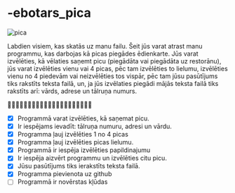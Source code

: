 # -ebotars_pica
![pica](https://as1.ftcdn.net/v2/jpg/01/59/54/02/1000_F_159540207_36GMjZsz1oU9XLVjfC4rdQ5PkbHgNmNG.jpg)


Labdien visiem, kas skatās uz manu failu. Šeit jūs varat atrast manu programmu, kas darbojas kā picas piegādes ēdienkarte. 
Jūs varat izvēlēties, kā vēlaties saņemt picu (piegādāta vai piegādāta uz restorānu),
jūs varat izvēlēties vienu vai 4 picas, pēc tam izvēlēties to lielumu, izvēlēties vienu no 4 piedevām vai neizvēlēties tos vispār,
pēc tam jūsu pasūtījums tiks rakstīts teksta failā, un, ja jūs izvēlaties piegādi mājās teksta failā tiks rakstīts arī: vārds, adrese un tālruņa numurs.

:pizza::pizza::pizza::pizza::pizza::pizza::pizza::pizza::pizza::pizza::pizza::pizza::pizza::pizza::pizza::pizza::pizza::pizza::pizza::pizza::pizza:

 - [x]  Programmā varat izvēlēties, kā saņemat picu.
 - [x]  Ir iespējams ievadīt: tālruņa numuru, adresi un vārdu.
 - [x]  Programma ļauj izvēlēties 1 no 4  picas 
 - [x]  Programma ļauj izvēlēties picas lielumu.
 - [x]  Programmā ir iespēja izvēlēties papildinajumu
 - [x]  Ir iespēja aizvērt programmu un izvēlēties citu picu.
 - [x]  Jūsu pasūtījums tiks ierakstīts teksta failā.
 - [x]  Programma pievienota uz github
 - [ ]  Programmā ir novērstas kļūdas
